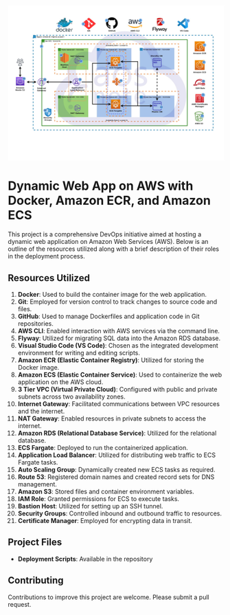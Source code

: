![Alt text](Architecture.jpg)
# Dynamic Web App on AWS with Docker, Amazon ECR, and Amazon ECS

This project is a comprehensive DevOps initiative aimed at hosting a dynamic web application on Amazon Web Services (AWS). Below is an outline of the resources utilized along with a brief description of their roles in the deployment process.

## Resources Utilized

1. **Docker**: Used to build the container image for the web application.
2. **Git**: Employed for version control to track changes to source code and files.
3. **GitHub**: Used to manage Dockerfiles and application code in Git repositories.
4. **AWS CLI**: Enabled interaction with AWS services via the command line.
5. **Flyway**: Utilized for migrating SQL data into the Amazon RDS database.
6. **Visual Studio Code (VS Code)**: Chosen as the integrated development environment for writing and editing scripts.
7. **Amazon ECR (Elastic Container Registry)**: Utilized for storing the Docker image.
8. **Amazon ECS (Elastic Container Service)**: Used to containerize the web application on the AWS cloud.
9. **3 Tier VPC (Virtual Private Cloud)**: Configured with public and private subnets across two availability zones.
10. **Internet Gateway**: Facilitated communications between VPC resources and the internet.
11. **NAT Gateway**: Enabled resources in private subnets to access the internet.
12. **Amazon RDS (Relational Database Service)**: Utilized for the relational database.
13. **ECS Fargate**: Deployed to run the containerized application.
14. **Application Load Balancer**: Utilized for distributing web traffic to ECS Fargate tasks.
15. **Auto Scaling Group**: Dynamically created new ECS tasks as required.
16. **Route 53**: Registered domain names and created record sets for DNS management.
17. **Amazon S3**: Stored files and container environment variables.
18. **IAM Role**: Granted permissions for ECS to execute tasks.
19. **Bastion Host**: Utilized for setting up an SSH tunnel.
20. **Security Groups**: Controlled inbound and outbound traffic to resources.
21. **Certificate Manager**: Employed for encrypting data in transit.

## Project Files
- **Deployment Scripts**: Available in the repository

## Contributing
Contributions to improve this project are welcome. Please submit a pull request.
